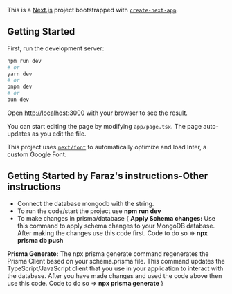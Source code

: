 This is a [Next.js](https://nextjs.org/) project bootstrapped with [`create-next-app`](https://github.com/vercel/next.js/tree/canary/packages/create-next-app).

## Getting Started

First, run the development server:

```bash
npm run dev
# or
yarn dev
# or
pnpm dev
# or
bun dev
```

Open [http://localhost:3000](http://localhost:3000) with your browser to see the result.

You can start editing the page by modifying `app/page.tsx`. The page auto-updates as you edit the file.

This project uses [`next/font`](https://nextjs.org/docs/basic-features/font-optimization) to automatically optimize and load Inter, a custom Google Font.

## Getting Started by Faraz's instructions-Other instructions
- Connect the database mongodb with the string.
- To run the code/start the project use **npm run dev**
- To make changes in prisma/database
{
**Apply Schema changes:**
Use this command to apply schema changes to your MongoDB database.
After making the changes use this code first.
Code to do so => **npx prisma db push**

**Prisma Generate:**
The npx prisma generate command regenerates the Prisma Client based on your schema.prisma file.
This command updates the TypeScript/JavaScript client that you use in your application to interact with the database.
After you have made changes and used the code above then use this code.
Code to do so => **npx prisma generate**
}
